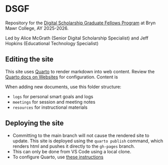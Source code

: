 # DSGF

Repository for the [Digital Scholarship Graduate Fellows Program](https://digitalscholarship.blogs.brynmawr.edu/dsgf/) at Bryn Mawr College, AY 2025-2026.

Led by Alice McGrath (Senior Digital Scholarship Specialist) and Jeff Hopkins (Educational Technology Specialist)

## Editing the site

This site uses [Quarto](https://quarto.org/) to render markdown into web content. Review the [Quarto docs on Websites](https://quarto.org/docs/websites/) for configuration. Content is 

When adding new documents, use this folder structure:

- `logs` for personal smart goals and logs
- `meetings` for session and meeting notes
- `resources` for instructional materials

## Deploying the site

- Committing to the main branch will not cause the rendered site to update. This site is deployed using the `quarto publish` command, which renders html and pushes it directly to the `gh-pages` branch.
- This can only be done from VS Code using a local clone.
- To configure Quarto, use [these instructions](https://quarto.org/docs/get-started/hello/vscode.html)